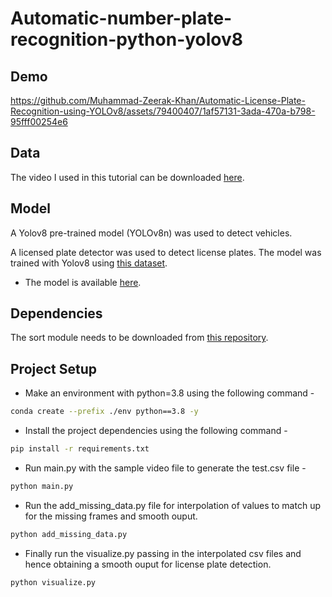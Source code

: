 # Automatic-number-plate-recognition-python-yolov8
## Demo


https://github.com/Muhammad-Zeerak-Khan/Automatic-License-Plate-Recognition-using-YOLOv8/assets/79400407/1af57131-3ada-470a-b798-95fff00254e6



## Data

The video I used in this tutorial can be downloaded [here](https://drive.google.com/file/d/1JbwLyqpFCXmftaJY1oap8Sa6KfjoWJta/view?usp=sharing).

## Model

A Yolov8 pre-trained model (YOLOv8n) was used to detect vehicles.

A licensed plate detector was used to detect license plates. The model was trained with Yolov8 using [this dataset](https://universe.roboflow.com/roboflow-universe-projects/license-plate-recognition-rxg4e/dataset/4). 
- The model is available [here](https://drive.google.com/file/d/1Zmf5ynaTFhmln2z7Qvv-tgjkWQYQ9Zdw/view?usp=sharing).

## Dependencies

The sort module needs to be downloaded from [this repository](https://github.com/abewley/sort).

## Project Setup

* Make an environment with python=3.8 using the following command -
``` bash
conda create --prefix ./env python==3.8 -y
```

* Install the project dependencies using the following command -
```bash
pip install -r requirements.txt
```
* Run main.py with the sample video file to generate the test.csv file -
``` python
python main.py
```
* Run the add_missing_data.py file for interpolation of values to match up for the missing frames and smooth ouput.
```python
python add_missing_data.py
```

* Finally run the visualize.py passing in the interpolated csv files and hence obtaining a smooth ouput for license plate detection.
```python
python visualize.py
```